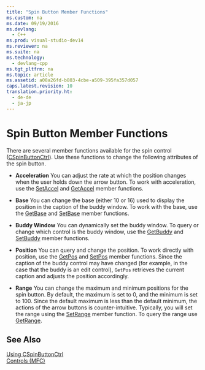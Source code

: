 ```yaml
---
title: "Spin Button Member Functions"
ms.custom: na
ms.date: 09/19/2016
ms.devlang: 
  - C++
ms.prod: visual-studio-dev14
ms.reviewer: na
ms.suite: na
ms.technology: 
  - devlang-cpp
ms.tgt_pltfrm: na
ms.topic: article
ms.assetid: a08a26fd-b803-4cbe-a509-395fa357d057
caps.latest.revision: 10
translation.priority.ht: 
  - de-de
  - ja-jp
---
```

# Spin Button Member Functions
There are several member functions available for the spin control ([CSpinButtonCtrl](../vs140/CSpinButtonCtrl-Class.md)). Use these functions to change the following attributes of the spin button.  
  
-   **Acceleration** You can adjust the rate at which the position changes when the user holds down the arrow button. To work with acceleration, use the [SetAccel](../vs140/CSpinButtonCtrl--SetAccel.md) and [GetAccel](../vs140/CSpinButtonCtrl--GetAccel.md) member functions.  
  
-   **Base** You can change the base (either 10 or 16) used to display the position in the caption of the buddy window. To work with the base, use the [GetBase](../vs140/CSpinButtonCtrl--GetBase.md) and [SetBase](../vs140/CSpinButtonCtrl--SetBase.md) member functions.  
  
-   **Buddy Window** You can dynamically set the buddy window. To query or change which control is the buddy window, use the [GetBuddy](../vs140/CSpinButtonCtrl--GetBuddy.md) and [SetBuddy](../vs140/CSpinButtonCtrl--SetBuddy.md) member functions.  
  
-   **Position** You can query and change the position. To work directly with position, use the [GetPos](../vs140/CSpinButtonCtrl--GetPos.md) and [SetPos](../vs140/CSpinButtonCtrl--SetPos.md) member functions. Since the caption of the buddy control may have changed (for example, in the case that the buddy is an edit control), `GetPos` retrieves the current caption and adjusts the position accordingly.  
  
-   **Range** You can change the maximum and minimum positions for the spin button. By default, the maximum is set to 0, and the minimum is set to 100. Since the default maximum is less than the default minimum, the actions of the arrow buttons is counter-intuitive. Typically, you will set the range using the [SetRange](../vs140/CSpinButtonCtrl--SetRange.md) member function. To query the range use [GetRange](../vs140/CSpinButtonCtrl--GetRange.md).  
  
## See Also  
 [Using CSpinButtonCtrl](../vs140/Using-CSpinButtonCtrl.md)   
 [Controls (MFC)](../vs140/Controls--MFC-.md)